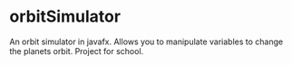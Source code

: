 # orbitSimulator

An orbit simulator in javafx. Allows you to manipulate variables to change the planets orbit.
Project for school.
